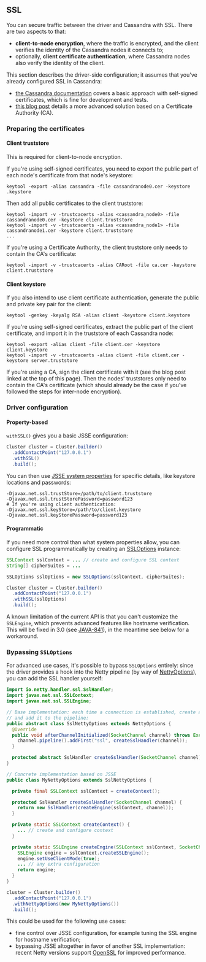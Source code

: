 <!--
Licensed to the Apache Software Foundation (ASF) under one
or more contributor license agreements.  See the NOTICE file
distributed with this work for additional information
regarding copyright ownership.  The ASF licenses this file
to you under the Apache License, Version 2.0 (the
"License"); you may not use this file except in compliance
with the License.  You may obtain a copy of the License at

  http://www.apache.org/licenses/LICENSE-2.0

Unless required by applicable law or agreed to in writing,
software distributed under the License is distributed on an
"AS IS" BASIS, WITHOUT WARRANTIES OR CONDITIONS OF ANY
KIND, either express or implied.  See the License for the
specific language governing permissions and limitations
under the License.
-->

## SSL

You can secure traffic between the driver and Cassandra with SSL. There
are two aspects to that:

* **client-to-node encryption**, where the traffic is encrypted, and the
  client verifies the identity of the Cassandra nodes it connects to;
* optionally, **client certificate authentication**, where Cassandra
  nodes also verify the identity of the client.

This section describes the driver-side configuration; it assumes that
you've already configured SSL in Cassandra:

* [the Cassandra documentation](http://docs.datastax.com/en/cassandra/2.0/cassandra/security/secureSSLClientToNode_t.html)
  covers a basic approach with self-signed certificates, which is fine
  for development and tests.
* [this blog post](http://thelastpickle.com/blog/2015/09/30/hardening-cassandra-step-by-step-part-1-server-to-server.html)
  details a more advanced solution based on a Certificate Authority
  (CA).

### Preparing the certificates

#### Client truststore

This is required for client-to-node encryption.

If you're using self-signed certificates, you need to export the public
part of each node's certificate from that node's keystore:

```
keytool -export -alias cassandra -file cassandranode0.cer -keystore .keystore
```

Then add all public certificates to the client truststore:

```
keytool -import -v -trustcacerts -alias <cassandra_node0> -file cassandranode0.cer -keystore client.truststore
keytool -import -v -trustcacerts -alias <cassandra_node1> -file cassandranode1.cer -keystore client.truststore
...
```

If you're using a Certificate Authority, the client truststore only
needs to contain the CA's certificate:

```
keytool -import -v -trustcacerts -alias CARoot -file ca.cer -keystore client.truststore
```

#### Client keystore

If you also intend to use client certificate authentication, generate
the public and private key pair for the client:

```
keytool -genkey -keyalg RSA -alias client -keystore client.keystore
```

If you're using self-signed certificates, extract the public part of the
client certificate, and import it in the truststore of each Cassandra
node:

```
keytool -export -alias client -file client.cer -keystore client.keystore
keytool -import -v -trustcacerts -alias client -file client.cer -keystore server.truststore
```

If you're using a CA, sign the client certificate with it (see the blog
post linked at the top of this page). Then the nodes' truststores only
need to contain the CA's certificate (which should already be the case
if you've followed the steps for inter-node encryption).

### Driver configuration

#### Property-based

`withSSL()` gives you a basic JSSE configuration:

```java
Cluster cluster = Cluster.builder()
  .addContactPoint("127.0.0.1")
  .withSSL()
  .build();
```

You can then use
[JSSE system properties](http://docs.oracle.com/javase/6/docs/technotes/guides/security/jsse/JSSERefGuide.html#Customization)
for specific details, like keystore locations and passwords:

```
-Djavax.net.ssl.trustStore=/path/to/client.truststore
-Djavax.net.ssl.trustStorePassword=password123
# If you're using client authentication:
-Djavax.net.ssl.keyStore=/path/to/client.keystore
-Djavax.net.ssl.keyStorePassword=password123
```

#### Programmatic

If you need more control than what system properties allow, you can
configure SSL programmatically by creating an [SSLOptions] instance:

```java
SSLContext sslContext = ... // create and configure SSL context
String[] cipherSuites = ...

SSLOptions sslOptions = new SSLOptions(sslContext, cipherSuites);

Cluster cluster = Cluster.builder()
  .addContactPoint("127.0.0.1")
  .withSSL(sslOptions)
  .build();
```

A known limitation of the current API is that you can't customize the
`SSLEngine`, which prevents advanced features like hostname
verification. This will be fixed in 3.0 (see
[JAVA-841](https://datastax-oss.atlassian.net/browse/JAVA-841)), in the
meantime see below for a workaround.


### Bypassing `SSLOptions`

For advanced use cases, it's possible to bypass `SSLOptions` entirely:
since the driver provides a hook into the Netty pipeline (by way of
[NettyOptions]), you can add the SSL handler yourself:

```java
import io.netty.handler.ssl.SslHandler;
import javax.net.ssl.SSLContext;
import javax.net.ssl.SSLEngine;

// Base implementation: each time a connection is established, create an SSL handler
// and add it to the pipeline:
public abstract class SslNettyOptions extends NettyOptions {
  @Override
  public void afterChannelInitialized(SocketChannel channel) throws Exception {
    channel.pipeline().addFirst("ssl", createSslHandler(channel));
  }

  protected abstract SslHandler createSslHandler(SocketChannel channel);
}

// Concrete implementation based on JSSE
public class MyNettyOptions extends SslNettyOptions {

  private final SSLContext sslContext = createContext();

  protected SslHandler createSslHandler(SocketChannel channel) {
    return new SslHandler(createEngine(sslContext, channel));
  }

  private static SSLContext createContext() {
    ... // create and configure context
  }

  private static SSLEngine createEngine(SSLContext sslContext, SocketChannel channel) {
    SSLEngine engine = sslContext.createSSLEngine();
    engine.setUseClientMode(true);
    ... // any extra configuration
    return engine;
  }
}

cluster = Cluster.builder()
  .addContactPoint("127.0.0.1")
  .withNettyOptions(new MyNettyOptions())
  .build();
```

This could be used for the following use cases:

* fine control over JSSE configuration, for example tuning the SSL
  engine for hostname verification;
* bypassing JSSE altogether in favor of another SSL implementation:
  recent Netty versions support
  [OpenSSL](http://netty.io/wiki/forked-tomcat-native.html)
  for improved performance.

[SSLOptions]: http://docs.datastax.com/en/drivers/java/2.1/com/datastax/driver/core/SSLOptions.html
[NettyOptions]: http://docs.datastax.com/en/drivers/java/2.1/com/datastax/driver/core/NettyOptions.html
